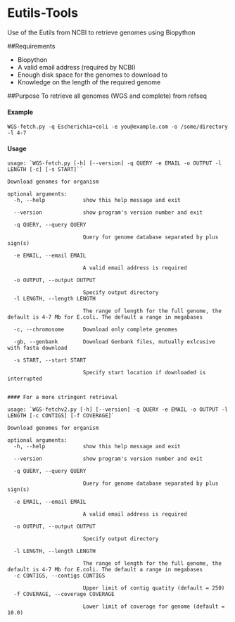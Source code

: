 # Eutils-Tools
Use of the Eutils from NCBI to retrieve genomes using Biopython

##Requirements
- Biopython
- A valid email address (required by NCBI)
- Enough disk space for the genomes to download to
- Knowledge on the length of the required genome


##Purpose
To retrieve all genomes (WGS and complete) from refseq

#### Example
`WGS-fetch.py -q Escherichia+coli -e you@example.com -o /some/directory -l 4-7`


#### Usage
```
usage: `WGS-fetch.py [-h] [--version] -q QUERY -e EMAIL -o OUTPUT -l LENGTH [-c] [-s START]``

Download genomes for organism

optional arguments:
  -h, --help            show this help message and exit
  
  --version             show program's version number and exit
  
  -q QUERY, --query QUERY
  
                        Query for genome database separated by plus sign(s)
                        
  -e EMAIL, --email EMAIL
  
                        A valid email address is required
                        
  -o OUTPUT, --output OUTPUT
  
                        Specify output directory
  -l LENGTH, --length LENGTH
  
                        The range of length for the full genome, the default is 4-7 Mb for E.coli. The default a range in megabases
                        
  -c, --chromosome      Download only complete genomes
  
  -gb, --genbank        Download Genbank files, mutually exlcusive with fasta download
  
  -s START, --start START
  
                        Specify start location if downloaded is interrupted


#### For a more stringent retrieval

usage: `WGS-fetchv2.py [-h] [--version] -q QUERY -e EMAIL -o OUTPUT -l LENGTH [-c CONTIGS] [-f COVERAGE]`

Download genomes for organism

optional arguments:
  -h, --help            show this help message and exit
  
  --version             show program's version number and exit
  
  -q QUERY, --query QUERY
  
                        Query for genome database separated by plus sign(s)
                        
  -e EMAIL, --email EMAIL
  
                        A valid email address is required
                        
  -o OUTPUT, --output OUTPUT
  
                        Specify output directory
                        
  -l LENGTH, --length LENGTH
  
                        The range of length for the full genome, the default is 4-7 Mb for E.coli. The default a range in megabases
  -c CONTIGS, --contigs CONTIGS
  
                        Upper limit of contig quatity (default = 250)
  -f COVERAGE, --coverage COVERAGE
  
                        Lower limit of coverage for genome (default = 10.0)
```
